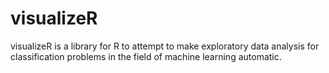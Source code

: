 # visualizeR

visualizeR is a library for R to attempt to make exploratory data analysis for classification problems in the field of machine learning automatic.
